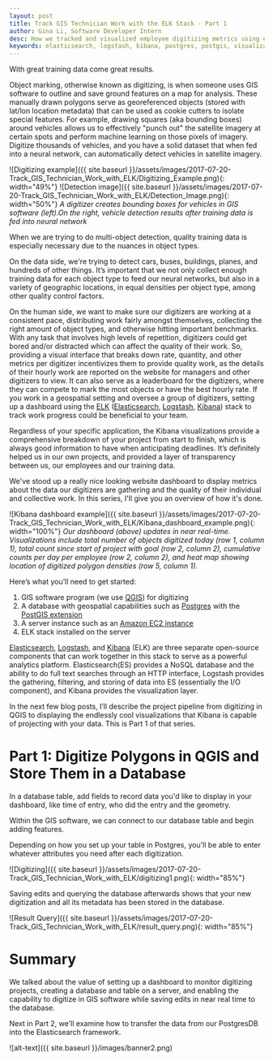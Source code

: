 ```yaml
---
layout: post
title: Track GIS Technician Work with the ELK Stack - Part 1
author: Gina Li, Software Developer Intern
desc: How we tracked and visualized employee digitizing metrics using elasticsearch, logstash, and kibana
keywords: elasticsearch, logstash, kibana, postgres, postgis, visualization, dashboard, digitizing, metrics, track
---
```


With great training data come great results.

Object marking, otherwise known as digitizing, is when someone uses GIS software to outline and save ground features on a map for analysis. These manually drawn polygons serve as georeferenced objects (stored with lat/lon location metadata) that can be used as cookie cutters to isolate special features. For example, drawing squares (aka bounding boxes) around vehicles allows us to effectively "punch out" the satellite imagery at certain spots and perform machine learning on those pixels of imagery. Digitize thousands of vehicles, and you have a solid dataset that when fed into a neural network, can automatically detect vehicles in satellite imagery.

![Digitizing example]({{ site.baseurl }}/assets/images/2017-07-20-Track_GIS_Technician_Work_with_ELK/Digitizing_Example.png){: width="49%"} ![Detection image]({{ site.baseurl }}/assets/images/2017-07-20-Track_GIS_Technician_Work_with_ELK/Detection_Image.png){: width="50%"}
*A digitizer creates bounding boxes for vehicles in GIS software (left).On the right, vehicle detection results after training data is fed into neural network*

When we are trying to do multi-object detection, quality training data is especially necessary due to the nuances in object types.

On the data side, we're trying to detect cars, buses, buildings, planes, and hundreds of other things. It’s important that we not only collect enough training data for each object type to feed our neural networks, but also in a variety of geographic locations, in equal densities per object type, among other quality control factors.

On the human side, we want to make sure our digitizers are working at a consistent pace, distributing work fairly amongst themselves, collecting the right amount of object types, and otherwise hitting important benchmarks. With any task that involves high levels of repetition, digitizers could get bored and/or distracted which can affect the quality of their work. So, providing a visual interface that breaks down rate, quantity, and other metrics per digitizer incentivizes them to provide quality work, as the details of their hourly work are reported on the website for managers and other digitizers to view. It can also serve as a leaderboard for the digitizers, where they can compete to mark the most objects or have the best hourly rate. If you work in a geospatial setting and oversee a group of digitizers, setting up a dashboard using the [ELK](https://www.elastic.co/webinars/introduction-elk-stack) ([Elasticsearch](https://www.elastic.co/guide/en/elasticsearch/reference/current/index.html), [Logstash](https://www.elastic.co/guide/en/logstash/current/index.html), [Kibana](https://www.elastic.co/guide/en/kibana/5.5/index.html)) stack to track work progress could be beneficial to your team.

Regardless of your specific application, the Kibana visualizations provide a comprehensive breakdown of your project from start to finish, which is always good information to have when anticipating deadlines. It’s definitely helped us in our own projects, and provided a layer of transparency between us, our employees and our training data.

We've stood up a really nice looking website dashboard to display metrics about the data our digitizers are gathering and the quality of their individual and collective work. In this series, I'll give you an overview of how it's done.

![Kibana dashboard example]({{ site.baseurl }}/assets/images/2017-07-20-Track_GIS_Technician_Work_with_ELK/Kibana_dashboard_example.png){: width="100%"}
*Our dashboard (above) updates in near real-time. Visualizations include total number of objects digitized today (row 1, column 1), total count since start of project with goal (row 2, column 2), cumulative counts per day per employee (row 2, column 2), and heat map showing location of digitized polygon densities (row 5, column 1).*

Here’s what you’ll need to get started:
1. GIS software program (we use [QGIS](http://www.qgis.org/en/site/forusers/download.html)) for digitizing
2. A database with geospatial capabilities such as [Postgres](https://www.postgresql.org/download/) with the [PostGIS extension](http://postgis.net/install/)
3. A server instance such as an [Amazon EC2 instance](http://docs.aws.amazon.com/AWSEC2/latest/UserGuide/get-set-up-for-amazon-ec2.html)
4. ELK stack installed on the server

[Elasticsearch](https://www.elastic.co/guide/en/elasticsearch/reference/current/_installation.html), [Logstash](https://www.elastic.co/guide/en/logstash/current/installing-logstash.html), and [Kibana]() (ELK) are three separate open-source components that can work together in this stack to serve as a powerful analytics platform. Elasticsearch(ES) provides a NoSQL database and the ability to do full text searches through an HTTP interface, Logstash provides the gathering, filtering, and storing of data into ES (essentially the I/O component), and Kibana provides the visualization layer.

In the next few blog posts, I’ll describe the project pipeline from digitizing in QGIS to displaying the endlessly cool visualizations that Kibana is capable of projecting with your data. This is Part 1 of that series.

# Part 1: Digitize Polygons in QGIS and Store Them in a Database
In a database table, add fields to record data you'd like to display in your dashboard, like time of entry, who did the entry and the geometry.

Within the GIS software, we can connect to our database table and begin adding features.

Depending on how you set up your table in Postgres, you'll be able to enter whatever attributes you need after each digitization.

![Digitizing]({{ site.baseurl }}/assets/images/2017-07-20-Track_GIS_Technician_Work_with_ELK/digitizing1.png){: width="85%"}

Saving edits and querying the database afterwards shows that your new digitization and all its metadata has been stored in the database.

![Result Query]({{ site.baseurl }}/assets/images/2017-07-20-Track_GIS_Technician_Work_with_ELK/result_query.png){: width="85%"}

Summary
=======
We talked about the value of setting up a dashboard to monitor digitizing projects, creating a database and table on a server, and enabling the capability to digitize in GIS software while saving edits in near real time to the database.

Next in Part 2, we'll examine how to transfer the data from our PostgresDB into the Elasticsearch framework.

![alt-text]({{ site.baseurl }}/images/banner2.png)
